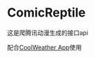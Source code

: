 # ComicReptile
这是爬腾讯动漫生成的接口api

配合[CoolWeather App](https://github.com/ArdWang/HappyShopJava_Master "悬停显示")使用
